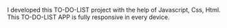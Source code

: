 I developed this TO-DO-LIST project with the help of Javascript, Css, Html. This TO-DO-LIST APP is fully responsive in every device.
